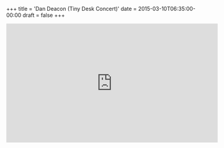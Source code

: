 +++
title = 'Dan Deacon (Tiny Desk Concert)'
date = 2015-03-10T06:35:00-00:00
draft = false
+++

<iframe width="560" height="315" src="https://www.youtube.com/embed/heFRwLfjVXI?si=UQFkMnQmOfAqvomQ" title="YouTube video player" frameborder="0" allow="accelerometer; autoplay; clipboard-write; encrypted-media; gyroscope; picture-in-picture; web-share" referrerpolicy="strict-origin-when-cross-origin" allowfullscreen></iframe>
